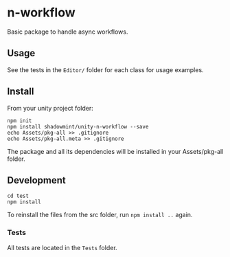 # n-workflow

Basic package to handle async workflows.

## Usage

See the tests in the `Editor/` folder for each class for usage examples.

## Install

From your unity project folder:

    npm init
    npm install shadowmint/unity-n-workflow --save
    echo Assets/pkg-all >> .gitignore
    echo Assets/pkg-all.meta >> .gitignore

The package and all its dependencies will be installed in
your Assets/pkg-all folder.

## Development

    cd test
    npm install

To reinstall the files from the src folder, run `npm install ..` again.

### Tests

All tests are located in the `Tests` folder.
